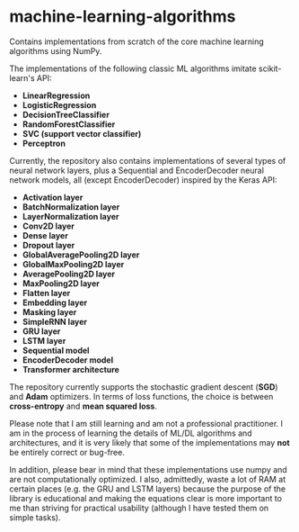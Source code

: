 # machine-learning-algorithms
Contains implementations from scratch of the core machine learning algorithms using NumPy.

The implementations of the following classic ML algorithms imitate scikit-learn's API:
- **LinearRegression**
- **LogisticRegression**
- **DecisionTreeClassifier**
- **RandomForestClassifier**
- **SVC (support vector classifier)**
- **Perceptron**

Currently, the repository also contains implementations of several types of neural network layers, plus a Sequential and EncoderDecoder neural network models, all (except EncoderDecoder) inspired by the Keras API:
- **Activation layer**
- **BatchNormalization layer**
- **LayerNormalization layer**
- **Conv2D layer**
- **Dense layer**
- **Dropout layer**
- **GlobalAveragePooling2D layer**
- **GlobalMaxPooling2D layer**
- **AveragePooling2D layer**
- **MaxPooling2D layer**
- **Flatten layer**
- **Embedding layer**
- **Masking layer**
- **SimpleRNN layer**
- **GRU layer**
- **LSTM layer**
- **Sequential model**
- **EncoderDecoder model**
- **Transformer architecture**

The repository currently supports the stochastic gradient descent (**SGD**) and **Adam** optimizers. In terms of loss functions, the choice is between **cross-entropy** and **mean squared loss**.

Please note that I am still learning and am not a professional practitioner. I am in the process of learning the details of ML/DL algorithms and architectures, and it is very likely that some of the implementations may **not** be entirely correct or bug-free.

In addition, please bear in mind that these implementations use numpy and are not computationally optimized. I also, admittedly, waste a lot of RAM at certain places (e.g. the GRU and LSTM layers) because the purpose of the library is educational and making the equations clear is more important to me than striving for practical usability (although I have tested them on simple tasks).
